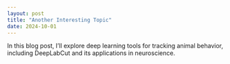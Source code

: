 ```yaml
---
layout: post
title: "Another Interesting Topic"
date: 2024-10-01
---
```


In this blog post, I’ll explore deep learning tools for tracking animal behavior, including DeepLabCut and its applications in neuroscience.
